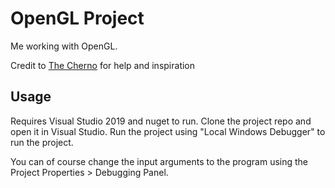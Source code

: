 OpenGL Project
==========================================================

Me working with OpenGL.

Credit to [The Cherno][cherno] for help and inspiration

Usage
----------------------------------------------------------

Requires Visual Studio 2019 and nuget to run. Clone the 
project repo and open it in Visual Studio. Run the project
using "Local Windows Debugger" to run the project.

You can of course change the input arguments to the program
using the Project Properties > Debugging Panel.

[cherno]: https://www.youtube.com/watch?v=W3gAzLwfIP0&list=PLlrATfBNZ98foTJPJ_Ev03o2oq3-GGOS2&index=1